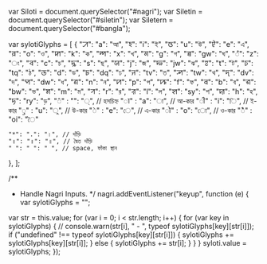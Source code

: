 var Siloti = document.querySelector("#nagri");
var Siletin = document.querySelector("#siletin");
var Siletern = document.querySelector("#bangla");

var sylotiGlyphs = [
  {
    "ꠀ": "a": "আ",
    "ꠁ": "i": "ই",
    "ꠃ": "u": "উ",
    "ꠄ": "e": "এ",
    "ꠅ": "o": "ও",
    "ꠇ": "k": "ক",
    "ꠈ": "x": "খ",
    "ꠉ": "g": "গ",
    "ꠊ": "gw": "ঘ",
    "ꠋ": "z": "ং",
    "ꠌ": "c": "চ",
    "ꠍ": "s": "ছ",
    "ꠎ": "j": "জ",
    "ꠏ": "jw": "ঝ",
    "ꠐ": "t": "ট",
    "ꠑ": "tq": "ঠ",
    "ꠒ": "d": "ড",
    "ꠓ": "dq": "ঢ",
    "ꠔ": "tv": "ত",
    "ꠕ": "tw": "থ",
    "ꠖ": "dv": "দ",
    "ꠗ": "dw": "ধ",
    "ꠘ": "n": "ন",
    "ꠙ": "p": "প",
    "ꠚ": "f": "ফ",
    "ꠛ": "b": "ব",
    "ꠜ": "bw": "ভ",
    "ꠝ": "m": "ম",
    "ꠞ": "r": "র",
    "ꠟ": "l": "ল",
    "ꠡ": "sy": "শ",
    "ꠢ": "h": "হ",
    "ꠠ": "ry": "ড়",
   "꠆" : "": "্", // হসচিহ্ন
   "ꠣ" : "a": "া", // আ-কার
   "ꠤ" : "i": "ি", // ই-কার
   "ꠥ" : "u": "ু", // উ-কার
   "ꠦ" : "e": "ে", // এ-কার
   "ꠧ" : "o": "ো", // ও-কার
   "ꠂꠂ" : "oi": "ৈ"

    "*": ".": "।", // দাঁড়ি
    "॥": "॥": "॥", // দ্বৈত দাঁড়ি
    " ": " ": " ", // space, ফাঁকা স্থান
  },
];

/**
 * Handle Nagri Inputs.
 */
nagri.addEventListener("keyup", function (e) {
  var sylotiGlyphs = "";

  var str = this.value;
  for (var i = 0; i < str.length; i++) {
    for (var key in sylotiGlyphs) {
      // console.warn(str[i], " - ", typeof sylotiGlyphs[key][str[i]]);
      if ("undefined" !== typeof sylotiGlyphs[key][str[i]]) {
        sylotiGlyphs += sylotiGlyphs[key][str[i]];
      } else {
        sylotiGlyphs += str[i];
      }
    }
  }
  syloti.value = sylotiGlyphs;
});
